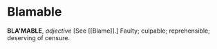 # Blamable

**BLA'MABLE**, _adjective_ \[See [[Blame]].\] Faulty; culpable; reprehensible; deserving of censure.